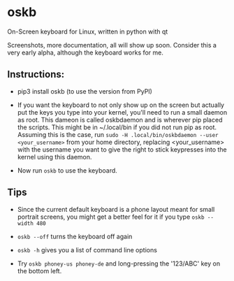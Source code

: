 # oskb

On-Screen keyboard for Linux, written in python with qt

Screenshots, more documentation, all will show up soon. Consider this a very early alpha, although the keyboard works for me.

## Instructions:

* pip3 install oskb (to use the version from PyPI)

* If you want the keyboard to not only show up on the screen but actually put the keys you type into your kernel, you'll need to run a small daemon as root. This dameon is called oskbdaemon and is wherever pip placed the scripts. This might be in ~/.local/bin if you did not run pip as root. Assuming this is the case, run `sudo -H .local/bin/oskbdaemon --user <your_username>` from your home directory, replacing <your_username> with the username you want to give the right to stick keypresses into the kernel using this daemon.

* Now run `oskb` to use the keyboard.

## Tips

* Since the current default keyboard is a phone layout meant for small portrait screens, you might get a better feel for it if you type `oskb --width 480`

* `oskb --off` turns the keyboard off again

* `oskb -h` gives you a list of command line options

* Try `oskb phoney-us phoney-de` and long-pressing the '123/ABC' key on the bottom left.